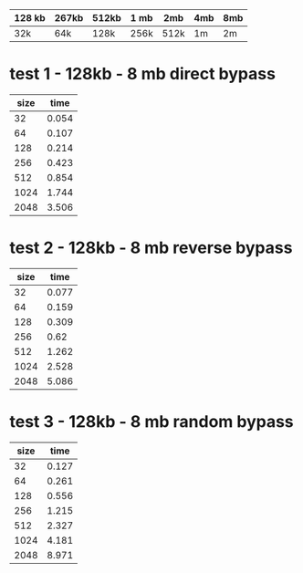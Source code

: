 

| 128 kb  | 267kb  | 512kb  | 1 mb  | 2mb | 4mb  | 8mb  |
|---|---|---|---|---|---|---|
| 32k  | 64k  | 128k  | 256k  | 512k  | 1m  | 2m  |


# test 1 - 128kb - 8 mb direct bypass
|size|time|
|------|-------|
| 32   | 0.054 |
| 64   | 0.107 |
| 128  | 0.214 |
| 256  | 0.423 |
| 512  | 0.854 |
| 1024 | 1.744 |
| 2048 | 3.506 |


# test 2 - 128kb - 8 mb reverse bypass
|size|time|
|------|-------|
| 32   | 0.077 |
| 64   | 0.159 |
| 128  | 0.309 |
| 256  | 0.62  |
| 512  | 1.262 |
| 1024 | 2.528 |
| 2048 | 5.086 |

# test 3 - 128kb - 8 mb random bypass
|size|time|
|------|-------|
| 32   | 0.127 |
| 64   | 0.261 |
| 128  | 0.556 |
| 256  | 1.215 |
| 512  | 2.327 |
| 1024 | 4.181 |
| 2048 | 8.971 |

